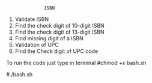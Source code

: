                   ISBN
1. Validate ISBN
2. Find the check digit of 10-digit ISBN
3. Find the check digit of 13-digit ISBN
4. Find missing digit of a ISBN
5. Validation of UPC
6. Find the Check digit of UPC code

To run the code just type in terminal 
#chmod +x bash.sh

#./bash.sh
